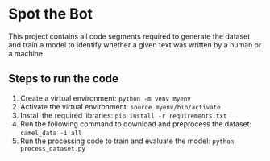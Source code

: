 # Spot the Bot

This project contains all code segments required to generate the dataset and train a model to identify whether a given text was written by a human or a machine.

## Steps to run the code

1. Create a virtual environment: `python -m venv myenv`
2. Activate the virtual environment: `source myenv/bin/activate`
3. Install the required libraries: `pip install -r requirements.txt`
4. Run the following command to download and preprocess the dataset: `camel_data -i all`
5. Run the processing code to train and evaluate the model: `python process_dataset.py`
